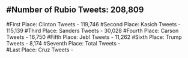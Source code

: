 #Number of Rubio Tweets: 208,809
---
#First Place: Clinton Tweets - 119,746
#Second Place: Kasich Tweets - 115,139
#Third Place: Sanders Tweets - 30,028
#Fourth Place: Carson Tweets - 16,750
#Fifth Place: Jeb! Tweets - 11,262
#Sixth Place: Trump Tweets - 8,174
#Seventh Place: Total Tweets -  
#Last Place: Cruz Tweets - 
